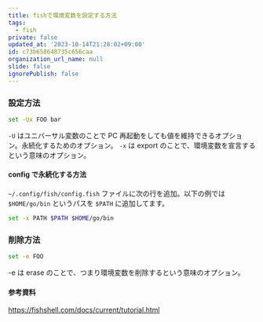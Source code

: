 ```yaml
---
title: fishで環境変数を設定する方法
tags:
  - fish
private: false
updated_at: '2023-10-14T21:28:02+09:00'
id: c73b658648735c656caa
organization_url_name: null
slide: false
ignorePublish: false
---
```


### 設定方法

```sh
set -Ux FOO bar
```

`-U` はユニバーサル変数のことで PC 再起動をしても値を維持できるオプション。永続化するためのオプション。
`-x` は export のことで、環境変数を宣言するという意味のオプション。

#### config で永続化する方法

`~/.config/fish/config.fish` ファイルに次の行を追加。以下の例では `$HOME/go/bin` というパスを `$PATH` に追加してます。

```sh
set -x PATH $PATH $HOME/go/bin
```

### 削除方法

```sh
set -e FOO
```

-e は erase のことで、つまり環境変数を削除するという意味のオプション。

#### 参考資料

https://fishshell.com/docs/current/tutorial.html
